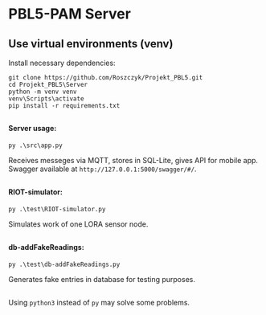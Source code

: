 # PBL5-PAM Server


## Use virtual environments (venv)
Install necessary dependencies:
```
git clone https://github.com/Roszczyk/Projekt_PBL5.git
cd Projekt_PBL5\Server
python -m venv venv
venv\Scripts\activate
pip install -r requirements.txt
```

##
#### Server usage:
```
py .\src\app.py
```
Receives messeges via MQTT, stores in SQL-Lite, gives API for mobile app.
Swagger available at ```http://127.0.0.1:5000/swagger/#/```.

##
#### RIOT-simulator:
```
py .\test\RIOT-simulator.py
```
Simulates work of one LORA sensor node.

##
#### db-addFakeReadings:
```
py .\test\db-addFakeReadings.py
```
Generates fake entries in database for testing purposes.


##
##
Using ```python3``` instead of ```py``` may solve some problems.
